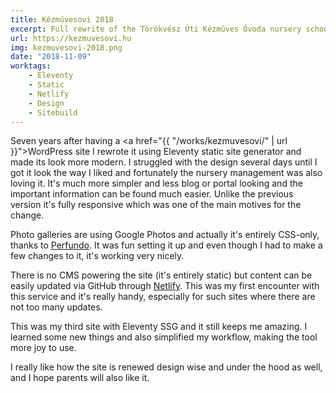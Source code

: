 ```yaml
---
title: Kézművesovi 2018
excerpt: Full rewrite of the Törökvész Úti Kézműves Óvoda nursery school website.
url: https://kezmuvesovi.hu
img: kezmuvesovi-2018.png
date: "2018-11-09"
worktags:
    - Eleventy
    - Static
    - Netlify
    - Design
    - Sitebuild
---
```


Seven years after having a <a href="{{ "/works/kezmuvesovi/" | url }}">WordPress site</a> I rewrote it using Eleventy static site generator and made its look more modern. I struggled with the design several days until I got it look the way I liked and fortunately the nursery management was also loving it. It's much more simpler and less blog or portal looking and the important information can be found much easier. Unlike the previous version it's fully responsive which was one of the main motives for the change.

Photo galleries are using Google Photos and actually it's entirely CSS-only, thanks to <a href="https://perfundo.oberlehner.net" target="_blank">Perfundo</a>. It was fun setting it up and even though I had to make a few changes to it, it's working very nicely.

There is no CMS powering the site (it's entirely static) but content can be easily updated via GitHub through <a href="https://www.netlify.com/" target="_blank">Netlify</a>. This was my first encounter with this service and it's really handy, especially for such sites where there are not too many updates.

This was my third site with Eleventy SSG and it still keeps me amazing. I learned some new things and also simplified my workflow, making the tool more joy to use.

I really like how the site is renewed design wise and under the hood as well, and I hope parents will also like it.